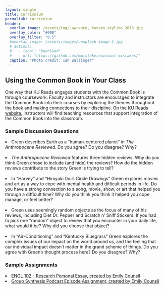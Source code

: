 ```yaml
---
layout: single
title: Curriculum
permalink: curriculum
header:
  overlay_image: /assets/img/Lawrence,_Kansas_skyline_2018.jpg
  overlay_color: "#000"
  overlay_filter: "0.5"
  #overlay_image: /assets/images/unsplash-image-1.jpg
  # actions:
  #   - label: "Download"
  #     url: "https://github.com/mmistakes/minimal-mistakes/"
  caption: "Photo credit: Ian Ballinger"
---
```



<h2>Using the Common Book in Your Class </h2>

One way that KU Reads engages students with the Common Book is through coursework. Faculty and instructors are encouraged to integrate the Common Book into their courses by exploring the themes throughout the book and making connections to their discipline. On the <a href="https://commonbook.ku.edu" target="_blank">KU Reads website</a>, instructors will find teaching resources that support integration of the Common Book into the classroom. 

<h3>Sample Discussion Questions</h3>

<li>Green describes Earth as a “human-centered planet” in <em>The Anthropocene Reviewed</em>. Do you agree? Do you disagree? Why? </li>
<br>
<li><em>The Anthropocene Reviewed</em> features three hidden reviews. Why do you think Green chose to include (and hide) the reviews? How do the hidden reviews contribute to the story Green is trying to tell? </li> 
<br>
<li>In “Harvey” and “Hiroyuki Doi’s Circle Drawings” Green explores movies and art as a way to cope with mental health and difficult periods in life. Do you have a strong connection to a song, movie, show, or art that helped you through a difficult time? Why do you think you think it helped you cope, manage, or feel better? </li>
<br>
<li>Green uses seemingly random objects as the focus of many of his reviews, including Diet Dr. Pepper and Scratch n’ Sniff Stickers. If you had to pick one “random” object to review that you encounter in your daily life, what would it be? Why did you choose that object? </li>
<br>
<li>In “Air-Conditioning” and “Kentucky Bluegrass” Green explores the complex issues of our impact on the world around us, and the feeling that our individual impact doesn’t matter in the grand scheme of things. Do you agree with Green’s thought process here? Do you disagree? Why? </li>

<h3>Sample Assignments</h3>
<li><a href="https://kansas-my.sharepoint.com/:w:/g/personal/k859k152_home_ku_edu/EUn3IqppZJhBuEHFcypKdvMBza3J1H2WVKek0-tA_0rJiw?e=hlIEJs" target="_blank">ENGL 102 - Research Personal Essay, created by Emily Counsil</a></li>
<li><a href="https://kansas-my.sharepoint.com/:w:/g/personal/k859k152_home_ku_edu/Ed7qJayEqftAtalYjdii8acBF2RzF7ScaD_iYQ1hHmc0kg?e=w09Ch7" target="_blank">Group Synthesis Podcast Episode Assignment, created by Emily Counsil</a></li>
